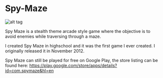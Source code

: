 # Spy-Maze
![alt tag](https://lh3.ggpht.com/ejPWAtUFSyETjuG2QdNF9x2ljoCczxnSN2EJBG9Bg7I6SncHSorbfHN7h-86KuYqTlY=h900-rw)

Spy Maze is a stealth theme arcade style game where the objective is to avoid enemies while traversing through a maze.

I created Spy Maze in highschool and it was the first game I ever created. I originally released it in November 2012.

Spy Maze can still be played for free on Google Play, the store listing can be found here: https://play.google.com/store/apps/details?id=com.spymaze&hl=en
